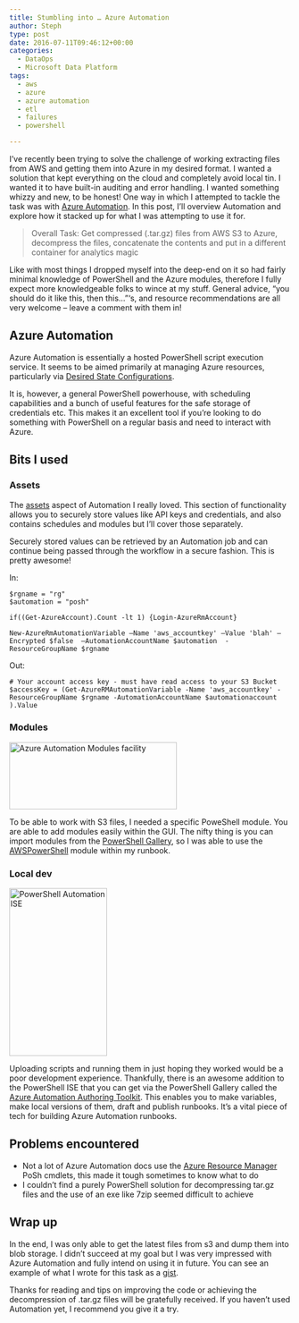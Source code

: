 ```yaml
---
title: Stumbling into … Azure Automation
author: Steph
type: post
date: 2016-07-11T09:46:12+00:00
categories:
  - DataOps
  - Microsoft Data Platform
tags:
  - aws
  - azure
  - azure automation
  - etl
  - failures
  - powershell

---
```

I&#8217;ve recently been trying to solve the challenge of working extracting files from AWS and getting them into Azure in my desired format. I wanted a solution that kept everything on the cloud and completely avoid local tin. I wanted it to have built-in auditing and error handling. I wanted something whizzy and new, to be honest! One way in which I attempted to tackle the task was with [Azure Automation][1]. In this post, I&#8217;ll overview Automation and explore how it stacked up for what I was attempting to use it for.

> Overall Task: Get compressed (.tar.gz) files from AWS S3 to Azure, decompress the files, concatenate the contents and put in a different container for analytics magic 

Like with most things I dropped myself into the deep-end on it so had fairly minimal knowledge of PowerShell and the Azure modules, therefore I fully expect more knowledgeable folks to wince at my stuff. General advice, &#8220;you should do it like this, then this&#8230;&#8221;&#8216;s, and resource recommendations are all very welcome &#8211; leave a comment with them in!

## Azure Automation

Azure Automation is essentially a hosted PowerShell script execution service. It seems to be aimed primarily at managing Azure resources, particularly via [Desired State Configurations][2].

It is, however, a general PowerShell powerhouse, with scheduling capabilities and a bunch of useful features for the safe storage of credentials etc. This makes it an excellent tool if you&#8217;re looking to do something with PowerShell on a regular basis and need to interact with Azure.
  
<!--more-->

## Bits I used

### Assets

The [assets][3] aspect of Automation I really loved. This section of functionality allows you to securely store values like API keys and credentials, and also contains schedules and modules but I&#8217;ll cover those separately.

Securely stored values can be retrieved by an Automation job and can continue being passed through the workflow in a secure fashion. This is pretty awesome!

In:

    $rgname = "rg"
    $automation = "posh"
    
    if((Get-AzureAccount).Count -lt 1) {Login-AzureRmAccount}
    
    New-AzureRmAutomationVariable –Name 'aws_accountkey' –Value 'blah' –Encrypted $false  –AutomationAccountName $automation  -ResourceGroupName $rgname
    

Out:

    # Your account access key - must have read access to your S3 Bucket
    $accessKey = (Get-AzureRMAutomationVariable -Name 'aws_accountkey' -ResourceGroupName $rgname -AutomationAccountName $automationaccount ).Value
    

### Modules

<img src="http://res.cloudinary.com/lockedata/image/upload/h_120,w_300/v1499850320/modules_phd06a.png" alt="Azure Automation Modules facility" width="300" height="120" class="alignleft size-medium wp-image-61693" />
  
To be able to work with S3 files, I needed a specific PoweShell module. You are able to add modules easily within the GUI. The nifty thing is you can import modules from the [PowerShell Gallery][4], so I was able to use the [AWSPowerShell][5] module within my runbook.

### Local dev

<img src="http://res.cloudinary.com/lockedata/image/upload/h_300,w_175/v1499850321/automationise_z543r6.png" alt="PowerShell Automation ISE" width="175" height="300" class="alignright size-medium wp-image-61692" />
  
Uploading scripts and running them in just hoping they worked would be a poor development experience. Thankfully, there is an awesome addition to the PowerShell ISE that you can get via the PowerShell Gallery called the [Azure Automation Authoring Toolkit][6]. This enables you to make variables, make local versions of them, draft and publish runbooks. It&#8217;s a vital piece of tech for building Azure Automation runbooks.

## Problems encountered

  * Not a lot of Azure Automation docs use the [Azure Resource Manager][7] PoSh cmdlets, this made it tough sometimes to know what to do
  * I couldn&#8217;t find a purely PowerShell solution for decompressing tar.gz files and the use of an exe like 7zip seemed difficult to achieve

## Wrap up

In the end, I was only able to get the latest files from s3 and dump them into blob storage. I didn&#8217;t succeed at my goal but I was very impressed with Azure Automation and fully intend on using it in future. You can see an example of what I wrote for this task as a [gist][8].

Thanks for reading and tips on improving the code or achieving the decompression of .tar.gz files will be gratefully received. If you haven&#8217;t used Automation yet, I recommend you give it a try.

 [1]: https://azure.microsoft.com/en-gb/services/automation/
 [2]: https://www.simple-talk.com/sysadmin/powershell/powershell-desired-state-configuration-the-basics/
 [3]: https://azure.microsoft.com/en-gb/blog/getting-started-with-azure-automation-automation-assets-2/
 [4]: https://www.powershellgallery.com/
 [5]: https://www.powershellgallery.com/packages/AWSPowerShell
 [6]: https://www.powershellgallery.com/packages/AzureAutomationAuthoringToolkit/0.2.3.4
 [7]: https://azure.microsoft.com/en-gb/documentation/articles/resource-group-overview/
 [8]: https://gist.github.com/stephlocke/410ad30ca863ea5388b5a3fd2d2b1be8